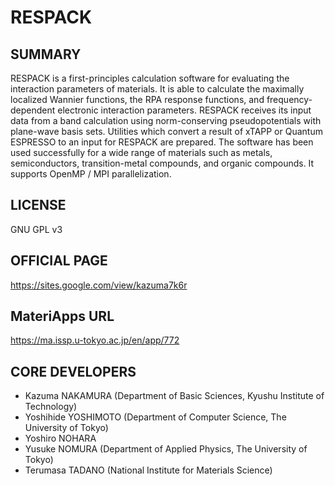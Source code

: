 # RESPACK 

## SUMMARY 

 RESPACK is a first-principles calculation software for evaluating the interaction parameters of materials. It is able to calculate the maximally localized Wannier functions, the RPA response functions, and frequency-dependent electronic interaction parameters. RESPACK receives its input data from a band calculation using norm-conserving pseudopotentials with plane-wave basis sets. Utilities which convert a result of xTAPP or Quantum ESPRESSO to an input for RESPACK are prepared. The software has been used successfully for a wide range of materials such as metals, semiconductors, transition-metal compounds, and organic compounds. It supports OpenMP / MPI parallelization.

## LICENSE 

 GNU GPL v3

## OFFICIAL PAGE 

 https://sites.google.com/view/kazuma7k6r

## MateriApps URL 

 https://ma.issp.u-tokyo.ac.jp/en/app/772

## CORE DEVELOPERS 

- Kazuma NAKAMURA (Department of Basic Sciences, Kyushu Institute of Technology)
- Yoshihide YOSHIMOTO (Department of Computer Science, The University of Tokyo)
- Yoshiro NOHARA
- Yusuke NOMURA (Department of Applied Physics, The University of Tokyo)
- Terumasa TADANO (National Institute for Materials Science)

